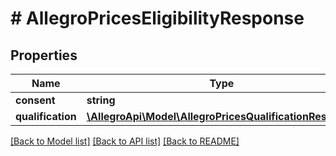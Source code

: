# # AllegroPricesEligibilityResponse

## Properties

Name | Type | Description | Notes
------------ | ------------- | ------------- | -------------
**consent** | **string** |  | [optional]
**qualification** | [**\AllegroApi\Model\AllegroPricesQualificationResponse**](AllegroPricesQualificationResponse.md) |  | [optional]

[[Back to Model list]](../../README.md#models) [[Back to API list]](../../README.md#endpoints) [[Back to README]](../../README.md)
